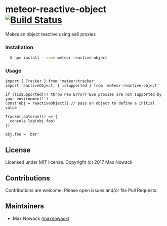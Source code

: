 # meteor-reactive-object [![Build Status](https://travis-ci.org/maxnowack/meteor-reactive-object.svg?branch=master)](https://travis-ci.org/maxnowack/meteor-reactive-object)
Makes an object reactive using es6 proxies

### Installation
````bash
  $ npm install --save meteor-reactive-object
````

### Usage

````es6
import { Tracker } from 'meteor/tracker'
import reactiveObject, { isSupported } from 'meteor-reactive-object'

if (!isSupported()) throw new Error('ES6 proxies are not supported by your environment!')
const obj = reactiveObject() // pass an object to define a initial value

Tracker.autorun(() => {
  console.log(obj.foo)
})

obj.foo = 'bar'
````

## License
Licensed under MIT license. Copyright (c) 2017 Max Nowack

## Contributions
Contributions are welcome. Please open issues and/or file Pull Requests.

## Maintainers
- Max Nowack ([maxnowack](https://github.com/maxnowack))
